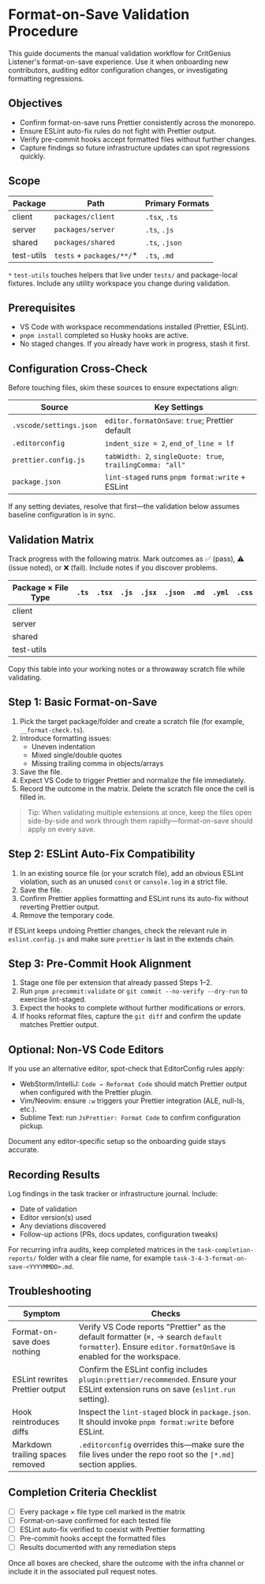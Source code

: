 # Format-on-Save Validation Procedure

This guide documents the manual validation workflow for CritGenius Listener's format-on-save
experience. Use it when onboarding new contributors, auditing editor configuration changes, or
investigating formatting regressions.

## Objectives

- Confirm format-on-save runs Prettier consistently across the monorepo.
- Ensure ESLint auto-fix rules do not fight with Prettier output.
- Verify pre-commit hooks accept formatted files without further changes.
- Capture findings so future infrastructure updates can spot regressions quickly.

## Scope

| Package    | Path                       | Primary Formats |
| ---------- | -------------------------- | --------------- |
| client     | `packages/client`          | `.tsx`, `.ts`   |
| server     | `packages/server`          | `.ts`, `.js`    |
| shared     | `packages/shared`          | `.ts`, `.json`  |
| test-utils | `tests` + `packages/**/`\* | `.ts`, `.md`    |

`*` `test-utils` touches helpers that live under `tests/` and package-local fixtures. Include any
utility workspace you change during validation.

## Prerequisites

- VS Code with workspace recommendations installed (Prettier, ESLint).
- `pnpm install` completed so Husky hooks are active.
- No staged changes. If you already have work in progress, stash it first.

## Configuration Cross-Check

Before touching files, skim these sources to ensure expectations align:

| Source                  | Key Settings                                               |
| ----------------------- | ---------------------------------------------------------- |
| `.vscode/settings.json` | `editor.formatOnSave`: `true`; Prettier default            |
| `.editorconfig`         | `indent_size = 2`, `end_of_line = lf`                      |
| `prettier.config.js`    | `tabWidth: 2`, `singleQuote: true`, `trailingComma: "all"` |
| `package.json`          | `lint-staged` runs `pnpm format:write` + ESLint            |

If any setting deviates, resolve that first—the validation below assumes baseline configuration is
in sync.

## Validation Matrix

Track progress with the following matrix. Mark outcomes as ✅ (pass), ⚠️ (issue noted), or ❌
(fail). Include notes if you discover problems.

| Package × File Type | `.ts` | `.tsx` | `.js` | `.jsx` | `.json` | `.md` | `.yml` | `.css` |
| ------------------- | ----- | ------ | ----- | ------ | ------- | ----- | ------ | ------ |
| client              |       |        |       |        |         |       |        |        |
| server              |       |        |       |        |         |       |        |        |
| shared              |       |        |       |        |         |       |        |        |
| test-utils          |       |        |       |        |         |       |        |        |

Copy this table into your working notes or a throwaway scratch file while validating.

## Step 1: Basic Format-on-Save

1. Pick the target package/folder and create a scratch file (for example, `__format-check.ts`).
2. Introduce formatting issues:
   - Uneven indentation
   - Mixed single/double quotes
   - Missing trailing comma in objects/arrays
3. Save the file.
4. Expect VS Code to trigger Prettier and normalize the file immediately.
5. Record the outcome in the matrix. Delete the scratch file once the cell is filled in.

> Tip: When validating multiple extensions at once, keep the files open side-by-side and work
> through them rapidly—format-on-save should apply on every save.

## Step 2: ESLint Auto-Fix Compatibility

1. In an existing source file (or your scratch file), add an obvious ESLint violation, such as an
   unused `const` or `console.log` in a strict file.
2. Save the file.
3. Confirm Prettier applies formatting and ESLint runs its auto-fix without reverting Prettier
   output.
4. Remove the temporary code.

If ESLint keeps undoing Prettier changes, check the relevant rule in `eslint.config.js` and make
sure `prettier` is last in the extends chain.

## Step 3: Pre-Commit Hook Alignment

1. Stage one file per extension that already passed Steps 1–2.
2. Run `pnpm precommit:validate` or `git commit --no-verify --dry-run` to exercise lint-staged.
3. Expect the hooks to complete without further modifications or errors.
4. If hooks reformat files, capture the `git diff` and confirm the update matches Prettier output.

## Optional: Non-VS Code Editors

If you use an alternative editor, spot-check that EditorConfig rules apply:

- WebStorm/IntelliJ: `Code → Reformat Code` should match Prettier output when configured with the
  Prettier plugin.
- Vim/Neovim: ensure `:w` triggers your Prettier integration (ALE, null-ls, etc.).
- Sublime Text: run `JsPrettier: Format Code` to confirm configuration pickup.

Document any editor-specific setup so the onboarding guide stays accurate.

## Recording Results

Log findings in the task tracker or infrastructure journal. Include:

- Date of validation
- Editor version(s) used
- Any deviations discovered
- Follow-up actions (PRs, docs updates, configuration tweaks)

For recurring infra audits, keep completed matrices in the `task-completion-reports/` folder with a
clear file name, for example `task-3-4-3-format-on-save-<YYYYMMDD>.md`.

## Troubleshooting

| Symptom                          | Checks                                                                                                                                                     |
| -------------------------------- | ---------------------------------------------------------------------------------------------------------------------------------------------------------- |
| Format-on-save does nothing      | Verify VS Code reports "Prettier" as the default formatter (`⌘,` → search `default formatter`). Ensure `editor.formatOnSave` is enabled for the workspace. |
| ESLint rewrites Prettier output  | Confirm the ESLint config includes `plugin:prettier/recommended`. Ensure your ESLint extension runs on save (`eslint.run` setting).                        |
| Hook reintroduces diffs          | Inspect the `lint-staged` block in `package.json`. It should invoke `pnpm format:write` before ESLint.                                                     |
| Markdown trailing spaces removed | `.editorconfig` overrides this—make sure the file lives under the repo root so the `[*.md]` section applies.                                               |

## Completion Criteria Checklist

- [ ] Every package × file type cell marked in the matrix
- [ ] Format-on-save confirmed for each tested file
- [ ] ESLint auto-fix verified to coexist with Prettier formatting
- [ ] Pre-commit hooks accept the formatted files
- [ ] Results documented with any remediation steps

Once all boxes are checked, share the outcome with the infra channel or include it in the associated
pull request notes.
